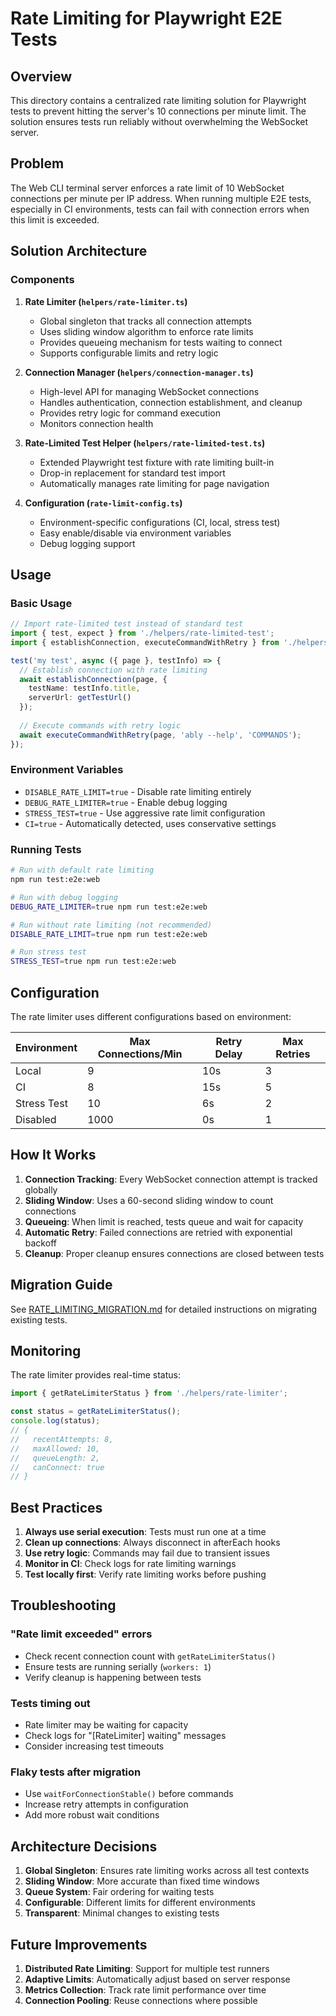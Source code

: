 # Rate Limiting for Playwright E2E Tests

## Overview

This directory contains a centralized rate limiting solution for Playwright tests to prevent hitting the server's 10 connections per minute limit. The solution ensures tests run reliably without overwhelming the WebSocket server.

## Problem

The Web CLI terminal server enforces a rate limit of 10 WebSocket connections per minute per IP address. When running multiple E2E tests, especially in CI environments, tests can fail with connection errors when this limit is exceeded.

## Solution Architecture

### Components

1. **Rate Limiter (`helpers/rate-limiter.ts`)**
   - Global singleton that tracks all connection attempts
   - Uses sliding window algorithm to enforce rate limits
   - Provides queueing mechanism for tests waiting to connect
   - Supports configurable limits and retry logic

2. **Connection Manager (`helpers/connection-manager.ts`)**
   - High-level API for managing WebSocket connections
   - Handles authentication, connection establishment, and cleanup
   - Provides retry logic for command execution
   - Monitors connection health

3. **Rate-Limited Test Helper (`helpers/rate-limited-test.ts`)**
   - Extended Playwright test fixture with rate limiting built-in
   - Drop-in replacement for standard test import
   - Automatically manages rate limiting for page navigation

4. **Configuration (`rate-limit-config.ts`)**
   - Environment-specific configurations (CI, local, stress test)
   - Easy enable/disable via environment variables
   - Debug logging support

## Usage

### Basic Usage

```typescript
// Import rate-limited test instead of standard test
import { test, expect } from './helpers/rate-limited-test';
import { establishConnection, executeCommandWithRetry } from './helpers/connection-manager';

test('my test', async ({ page }, testInfo) => {
  // Establish connection with rate limiting
  await establishConnection(page, {
    testName: testInfo.title,
    serverUrl: getTestUrl()
  });
  
  // Execute commands with retry logic
  await executeCommandWithRetry(page, 'ably --help', 'COMMANDS');
});
```

### Environment Variables

- `DISABLE_RATE_LIMIT=true` - Disable rate limiting entirely
- `DEBUG_RATE_LIMITER=true` - Enable debug logging
- `STRESS_TEST=true` - Use aggressive rate limit configuration
- `CI=true` - Automatically detected, uses conservative settings

### Running Tests

```bash
# Run with default rate limiting
npm run test:e2e:web

# Run with debug logging
DEBUG_RATE_LIMITER=true npm run test:e2e:web

# Run without rate limiting (not recommended)
DISABLE_RATE_LIMIT=true npm run test:e2e:web

# Run stress test
STRESS_TEST=true npm run test:e2e:web
```

## Configuration

The rate limiter uses different configurations based on environment:

| Environment | Max Connections/Min | Retry Delay | Max Retries |
|-------------|-------------------|-------------|-------------|
| Local       | 9                 | 10s         | 3           |
| CI          | 8                 | 15s         | 5           |
| Stress Test | 10                | 6s          | 2           |
| Disabled    | 1000              | 0s          | 1           |

## How It Works

1. **Connection Tracking**: Every WebSocket connection attempt is tracked globally
2. **Sliding Window**: Uses a 60-second sliding window to count connections
3. **Queueing**: When limit is reached, tests queue and wait for capacity
4. **Automatic Retry**: Failed connections are retried with exponential backoff
5. **Cleanup**: Proper cleanup ensures connections are closed between tests

## Migration Guide

See [RATE_LIMITING_MIGRATION.md](./RATE_LIMITING_MIGRATION.md) for detailed instructions on migrating existing tests.

## Monitoring

The rate limiter provides real-time status:

```typescript
import { getRateLimiterStatus } from './helpers/rate-limiter';

const status = getRateLimiterStatus();
console.log(status);
// {
//   recentAttempts: 8,
//   maxAllowed: 10,
//   queueLength: 2,
//   canConnect: true
// }
```

## Best Practices

1. **Always use serial execution**: Tests must run one at a time
2. **Clean up connections**: Always disconnect in afterEach hooks
3. **Use retry logic**: Commands may fail due to transient issues
4. **Monitor in CI**: Check logs for rate limiting warnings
5. **Test locally first**: Verify rate limiting works before pushing

## Troubleshooting

### "Rate limit exceeded" errors
- Check recent connection count with `getRateLimiterStatus()`
- Ensure tests are running serially (`workers: 1`)
- Verify cleanup is happening between tests

### Tests timing out
- Rate limiter may be waiting for capacity
- Check logs for "[RateLimiter] waiting" messages
- Consider increasing test timeouts

### Flaky tests after migration
- Use `waitForConnectionStable()` before commands
- Increase retry attempts in configuration
- Add more robust wait conditions

## Architecture Decisions

1. **Global Singleton**: Ensures rate limiting works across all test contexts
2. **Sliding Window**: More accurate than fixed time windows
3. **Queue System**: Fair ordering for waiting tests
4. **Configurable**: Different limits for different environments
5. **Transparent**: Minimal changes to existing tests

## Future Improvements

1. **Distributed Rate Limiting**: Support for multiple test runners
2. **Adaptive Limits**: Automatically adjust based on server response
3. **Metrics Collection**: Track rate limit performance over time
4. **Connection Pooling**: Reuse connections where possible